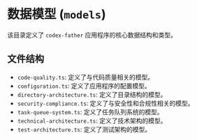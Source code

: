 # 数据模型 (`models`)

该目录定义了 `codex-father` 应用程序的核心数据结构和类型。

## 文件结构

- `code-quality.ts`: 定义了与代码质量相关的模型。
- `configuration.ts`: 定义了应用程序的配置模型。
- `directory-architecture.ts`: 定义了目录结构的模型。
- `security-compliance.ts`: 定义了与安全性和合规性相关的模型。
- `task-queue-system.ts`: 定义了任务队列系统的模型。
- `technical-architecture.ts`: 定义了技术架构的模型。
- `test-architecture.ts`: 定义了测试架构的模型。
